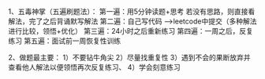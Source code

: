 1、五毒神掌（五遍刷题法）：
  第一遍：用5分钟读题+思考
          若没有思路，则直接看解法，完了之后背诵默写解法
  第二遍：自己写代码 -->leetcode中提交（多种解法进行比较，领悟+优化）
  第三遍：24小时之后重新练习
  第四遍：一周之后，反复练习
  第五遍：面试前一周恢复性训练
  
  
2、做题最主要：
    1）不要钻牛角尖
    2）尽量找重复性
    3）遇到不会的果断放弃并查看他人解法以便领悟再次反复练习、
    4）学会刻意练习
